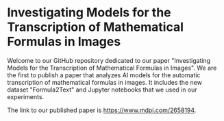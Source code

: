 # Investigating Models for the Transcription of Mathematical Formulas in Images
Welcome to our GitHub repository dedicated to our paper "Investigating Models for the Transcription of Mathematical Formulas in Images". We are the first to publish a paper that analyzes AI models for the automatic transcription of mathematical formulas in images. It includes the new dataset "Formula2Text" and Jupyter notebooks that we used in our experiments.


The link to our published paper is https://www.mdpi.com/2658194.
